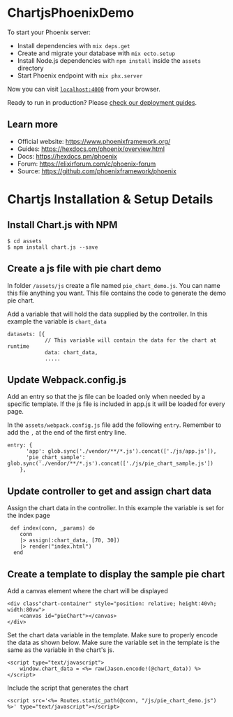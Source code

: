# ChartjsPhoenixDemo

To start your Phoenix server:

  * Install dependencies with `mix deps.get`
  * Create and migrate your database with `mix ecto.setup`
  * Install Node.js dependencies with `npm install` inside the `assets` directory
  * Start Phoenix endpoint with `mix phx.server`

Now you can visit [`localhost:4000`](http://localhost:4000) from your browser.

Ready to run in production? Please [check our deployment guides](https://hexdocs.pm/phoenix/deployment.html).

## Learn more

  * Official website: https://www.phoenixframework.org/
  * Guides: https://hexdocs.pm/phoenix/overview.html
  * Docs: https://hexdocs.pm/phoenix
  * Forum: https://elixirforum.com/c/phoenix-forum
  * Source: https://github.com/phoenixframework/phoenix

# Chartjs Installation & Setup Details

## Install Chart.js with NPM

```
$ cd assets
$ npm install chart.js --save
```

## Create a js file with pie chart demo

In folder `/assets/js` create a file named `pie_chart_demo.js`. You can name this file anything you want. This file contains the code to generate the demo pie chart.

Add a variable that will hold the data supplied by the controller. In this example the variable is `chart_data`

```
datasets: [{
            // This variable will contain the data for the chart at runtime
            data: chart_data,
            .....
```


## Update Webpack.config.js

Add an entry so that the js file can be loaded only when needed by a specific template. If the js file is included in app.js it will be loaded for every page.

In the `assets/webpack.config.js` file add the following `entry`. Remember to add the `,` at the end of the first entry line.

```
entry: {
      'app': glob.sync('./vendor/**/*.js').concat(['./js/app.js']),
      'pie_chart_sample': glob.sync('./vendor/**/*.js').concat(['./js/pie_chart_sample.js'])
    },
```    
## Update controller to get and assign chart data

Assign the chart data in the controller. In this example the variable is set for the index page

```
 def index(conn, _params) do
    conn
    |> assign(:chart_data, [70, 30])
    |> render("index.html")
  end
```  


## Create a template to display the sample pie chart

Add a canvas element where the chart will be displayed

```
<div class"chart-container" style="position: relative; height:40vh; width:80vw">
    <canvas id="pieChart"></canvas>
</div>
```

Set the chart data variable in the template. Make sure to properly encode the data as shown below. Make sure the variable set in the template is the same as the variable in the chart's js.

```
<script type="text/javascript">
    window.chart_data = <%= raw(Jason.encode!(@chart_data)) %>
</script>
```


Include the script that generates the chart
```
<script src='<%= Routes.static_path(@conn, "/js/pie_chart_demo.js") %>' type="text/javascript"></script>
```
